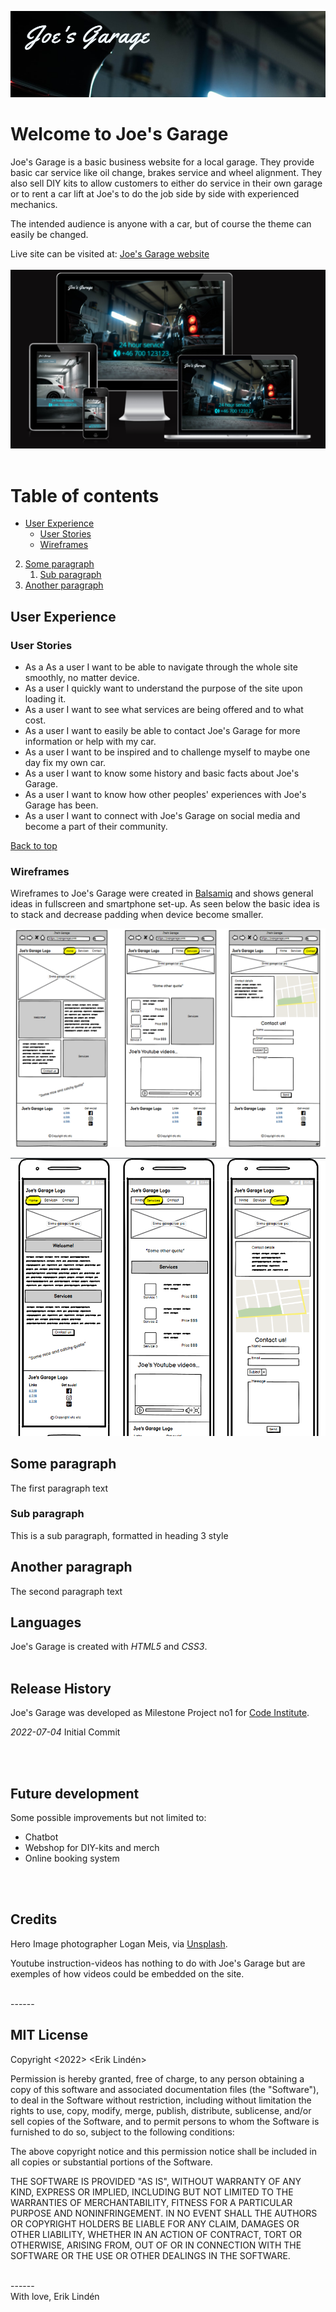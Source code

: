 ![Joe's Garage logo](./assets/readme-images/logodump.png)

# Welcome to Joe's Garage

Joe's Garage is a basic business website for a local garage. They provide basic car service like oil change, brakes service and wheel alignment. They also sell DIY kits to allow customers to either do service in their own garage or to rent a car lift at Joe's to do the job side by side with experienced mechanics.

The intended audience is anyone with a car, but of course the theme can easily be changed.

Live site can be visited at: [Joe's Garage website](https://sherkaerka.github.io/Joes-Garage "Joe's Garage")
<br>
<br>
![Am I Responsive](./assets/readme-images/amiresposive.png)
<br>
<br>

# Table of contents
* [User Experience](#ux)
    * [User Stories](#userstories)
    * [Wireframes](#wireframes)
2. [Some paragraph](#paragraph1)
    1. [Sub paragraph](#subparagraph1)
3. [Another paragraph](#paragraph2)


## User Experience <a name="ux"></a>

### User Stories <a name="userstories"></a>
* As a As a user I want to be able to navigate through the whole site smoothly, no matter device.
* As a user I quickly want to understand the purpose of the site upon loading it.
* As a user I want to see what services are being offered and to what cost.
* As a user I want to easily be able to contact Joe's Garage for more information or help with my car.
* As a user I want to be inspired and to challenge myself to maybe one day fix my own car.
* As a user I want to know some history and basic facts about Joe's Garage.
* As a user I want to know how other peoples' experiences with Joe's Garage has been.
* As a user I want to connect with Joe's Garage on social media and become a part of their community.

[Back to top](#table-of-contents)

### Wireframes <a name="wireframes"></a>
Wireframes to Joe's Garage were created in [Balsamiq](https://balsamiq.com/) and shows general ideas in fullscreen and smartphone set-up. As seen below the basic idea is to stack and decrease padding when device become smaller.

![Balsamic fullscren](./assets/readme-images/balsamicfullscreen.png)

![Balsamic mobile](./assets/readme-images/balsamicmobile.png)

## Some paragraph <a name="paragraph1"></a>
The first paragraph text

### Sub paragraph <a name="subparagraph1"></a>
This is a sub paragraph, formatted in heading 3 style

## Another paragraph <a name="paragraph2"></a>
The second paragraph text



## Languages

Joe's Garage is created with *HTML5* and *CSS3*.
<br>
<br>

## Release History

Joe's Garage was developed as Milestone Project no1 for [Code Institute](https://codeinstitute.net "Code Institute").

*2022-07-04* Initial Commit

<br>
<br>

## Future development

Some possible improvements but not limited to:

* Chatbot
* Webshop for DIY-kits and merch
* Online booking system
<br>
<br>

## Credits

Hero Image photographer Logan Meis, via [Unsplash](Unsplash.com "Unsplash"). 

Youtube instruction-videos has nothing to do with Joe's Garage but are exemples of how videos could be embedded on the site.

<br>
------
<br>

## MIT License

Copyright <2022> <Erik Lindén>

Permission is hereby granted, free of charge, to any person obtaining a copy of this software and associated documentation files (the "Software"), to deal in the Software without restriction, including without limitation the rights to use, copy, modify, merge, publish, distribute, sublicense, and/or sell copies of the Software, and to permit persons to whom the Software is furnished to do so, subject to the following conditions:

The above copyright notice and this permission notice shall be included in all copies or substantial portions of the Software.

THE SOFTWARE IS PROVIDED "AS IS", WITHOUT WARRANTY OF ANY KIND, EXPRESS OR IMPLIED, INCLUDING BUT NOT LIMITED TO THE WARRANTIES OF MERCHANTABILITY, FITNESS FOR A PARTICULAR PURPOSE AND NONINFRINGEMENT. IN NO EVENT SHALL THE AUTHORS OR COPYRIGHT HOLDERS BE LIABLE FOR ANY CLAIM, DAMAGES OR OTHER LIABILITY, WHETHER IN AN ACTION OF CONTRACT, TORT OR OTHERWISE, ARISING FROM, OUT OF OR IN CONNECTION WITH THE SOFTWARE OR THE USE OR OTHER DEALINGS IN THE SOFTWARE.

<br>
------
<br>
With love,
Erik Lindén